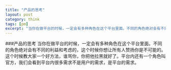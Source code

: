 ```yaml
---
title: "产品的思考"
layout: post
category: think
tags: [pm]
excerpt: "当你在做平台的时候，一定会有多种角色在这个平台里面。不同的角色绝对会有不同的利益和考虑的，这个时候你想让所有人赞扬你是不可能的。这个时候教大家一个好方法，谁骂你，你把他拉黑就好了。平台内还有一个角色叫官方，我们会看到平台内很多需求不是用户的需求，是平台的需求。"
---
```


###产品的思考
当你在做平台的时候，一定会有多种角色在这个平台里面。不同的角色绝对会有不同的利益和考虑的，这个时候你想让所有人赞扬你是不可能的。这个时候教大家一个好方法，谁骂你，你把他拉黑就好了。平台内还有一个角色叫官方，我们会看到平台内很多需求不是用户的需求，是平台的需求。